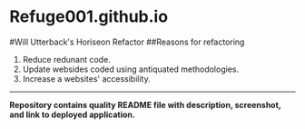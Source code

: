 # Refuge001.github.io
#Will Utterback's Horiseon Refactor
##Reasons for refactoring
1. Reduce redunant code.
2. Update websides coded using antiquated methodologies.
3. Increase a websites' accessibility.
---

	
**Repository contains quality README file with description, screenshot, and link to deployed application.**